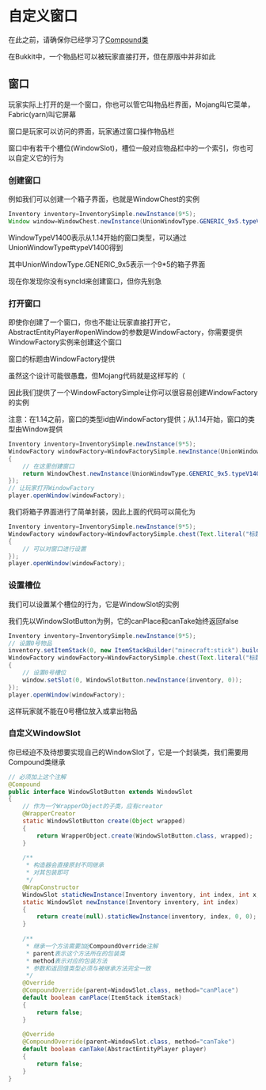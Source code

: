 # 自定义窗口

在此之前，请确保你已经学习了[Compound类](./compound.md)

在Bukkit中，一个物品栏可以被玩家直接打开，但在原版中并非如此

## 窗口

玩家实际上打开的是一个窗口，你也可以管它叫物品栏界面，Mojang叫它菜单，Fabric(yarn)叫它屏幕

窗口是玩家可以访问的界面，玩家通过窗口操作物品栏

窗口中有若干个槽位(WindowSlot)，槽位一般对应物品栏中的一个索引，你也可以自定义它的行为

### 创建窗口

例如我们可以创建一个箱子界面，也就是WindowChest的实例

```java
Inventory inventory=InventorySimple.newInstance(9*5);
Window window=WindowChest.newInstance(UnionWindowType.GENERIC_9x5.typeV1400, syncId, player.getInventory(), inventory, 5);
```

WindowTypeV1400表示从1.14开始的窗口类型，可以通过UnionWindowType#typeV1400得到

其中UnionWindowType.GENERIC_9x5表示一个9*5的箱子界面

现在你发现你没有syncId来创建窗口，但你先别急

### 打开窗口

即使你创建了一个窗口，你也不能让玩家直接打开它，AbstractEntityPlayer#openWindow的参数是WindowFactory，你需要提供WindowFactory实例来创建这个窗口

窗口的标题由WindowFactory提供

虽然这个设计可能很愚蠢，但Mojang代码就是这样写的（

因此我们提供了一个WindowFactorySimple让你可以很容易创建WindowFactory的实例

注意：在1.14之前，窗口的类型id由WindowFactory提供；从1.14开始，窗口的类型由Window提供

```java
Inventory inventory=InventorySimple.newInstance(9*5);
WindowFactory windowFactory=WindowFactorySimple.newInstance(UnionWindowType.GENERIC_9x5.typeV1400, Text.literal("标题"), (syncId, inventoryPlayer)->
{
    // 在这里创建窗口
    return WindowChest.newInstance(UnionWindowType.GENERIC_9x5.typeV1400, syncId, inventoryPlayer, inventory, 5);
});
// 让玩家打开WindowFactory
player.openWindow(windowFactory);
```

我们将箱子界面进行了简单封装，因此上面的代码可以简化为

```java
Inventory inventory=InventorySimple.newInstance(9*5);
WindowFactory windowFactory=WindowFactorySimple.chest(Text.literal("标题"), inventory, 5, window->
{
    // 可以对窗口进行设置
});
player.openWindow(windowFactory);
```

### 设置槽位

我们可以设置某个槽位的行为，它是WindowSlot的实例

我们先以WindowSlotButton为例，它的canPlace和canTake始终返回false

```java
Inventory inventory=InventorySimple.newInstance(9*5);
// 设置0号物品
inventory.setItemStack(0, new ItemStackBuilder("minecraft:stick").build());
WindowFactory windowFactory=WindowFactorySimple.chest(Text.literal("标题"), inventory, 5, window->
{
    // 设置0号槽位
    window.setSlot(0, WindowSlotButton.newInstance(inventory, 0));
});
player.openWindow(windowFactory);
```

这样玩家就不能在0号槽位放入或拿出物品

### 自定义WindowSlot

你已经迫不及待想要实现自己的WindowSlot了，它是一个封装类，我们需要用Compound类继承

```java
// 必须加上这个注解
@Compound
public interface WindowSlotButton extends WindowSlot
{
    // 作为一个WrapperObject的子类，应有creator
    @WrapperCreator
    static WindowSlotButton create(Object wrapped)
    {
        return WrapperObject.create(WindowSlotButton.class, wrapped);
    }
    
    /**
     * 构造器会直接原封不同继承
     * 对其包装即可
     */
    @WrapConstructor
    WindowSlot staticNewInstance(Inventory inventory, int index, int x, int y);
    static WindowSlot newInstance(Inventory inventory, int index)
    {
        return create(null).staticNewInstance(inventory, index, 0, 0);
    }
    
    /**
     * 继承一个方法需要加@CompoundOverride注解
     * parent表示这个方法所在的包装类
     * method表示对应的包装方法
     * 参数和返回值类型必须与被继承方法完全一致
     */
    @Override
    @CompoundOverride(parent=WindowSlot.class, method="canPlace")
    default boolean canPlace(ItemStack itemStack)
    {
        return false;
    }
    
    @Override
    @CompoundOverride(parent=WindowSlot.class, method="canTake")
    default boolean canTake(AbstractEntityPlayer player)
    {
        return false;
    }
}
```
